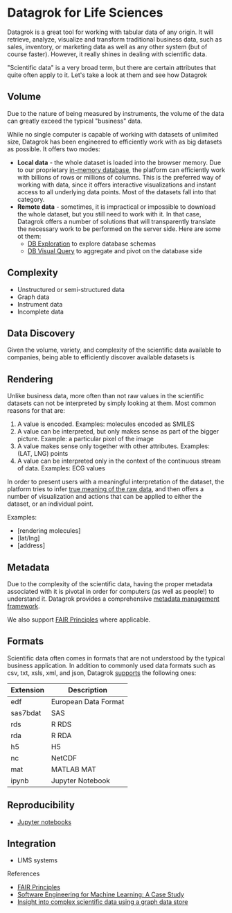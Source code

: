<!-- TITLE: Datagrok for Life Sciences -->
<!-- SUBTITLE: -->

# Datagrok for Life Sciences

Datagrok is a great tool for working with tabular data of any origin. It will retrieve, analyze, 
visualize and transform traditional business data, such as sales, inventory, or marketing data as well 
as any other system (but of course faster). However, it really shines in dealing with scientific
data.

"Scientific data" is a very broad term, but there are certain attributes that quite often apply to it.
Let's take a look at them and see how Datagrok 

## Volume

Due to the nature of being measured by instruments, the volume of the data can greatly exceed
the typical "business" data.      
 
While no single computer is capable of working with datasets of unlimited size, Datagrok has 
been engineered to efficiently work with as big datasets as possible. It offers two modes:

* **Local data** - the whole dataset is loaded into the browser memory. Due to our proprietary 
  [in-memory database](../dev/performance.md#in-memory-database), the platform can efficiently
  work with billions of rows or millions of columns. This is the preferred way of working with data,
  since it offers interactive visualizations and instant access to all underlying data points.
  Most of the datasets fall into that category.
* **Remote data** - sometimes, it is impractical or impossible to download the whole dataset, but
  you still need to work with it. In that case, Datagrok offers a number of solutions that will
  transparently translate the necessary work to be performed on the server side. Here are some
  ot them:
  * [DB Exploration](../access/db-exploration.md) to explore database schemas    
  * [DB Visual Query](../access/db-visual-query.md) to aggregate and pivot on the database side     
        
 
## Complexity

* Unstructured or semi-structured data
* Graph data
* Instrument data
* Incomplete data

## Data Discovery

Given the volume, variety, and complexity of the scientific data available to companies, 
being able to efficiently discover available datasets is   

## Rendering

Unlike business data, more often than not raw values in the scientific datasets can not be interpreted
by simply looking at them. Most common reasons for that are:
1. A value is encoded. 
   Examples: molecules encoded as SMILES
2. A value can be interpreted, but only makes sense as part of the bigger picture. 
   Example: a particular pixel of the image
3. A value makes sense only together with other attributes. 
   Examples: (LAT, LNG) points
4. A value can be interpreted only in the context of the continuous stream of data. 
   Examples: ECG values  

In order to present users with a meaningful interpretation of the dataset, the platform tries to infer
[true meaning of the raw data](../discover/semantic-types.md), and then offers a number of visualization 
and actions that can be applied to either the dataset, or an individual point.

Examples: 
* [rendering molecules]
* [lat/lng]   
* [address]   

## Metadata

Due to the complexity of the scientific data, having the proper metadata associated with it is pivotal
in order for computers (as well as people!) to understand it. Datagrok provides a comprehensive 
[metadata management framework](../discover/metadata.md). 
 
We also support [FAIR Principles](../discover/fair.md) where applicable.

## Formats

Scientific data often comes in formats that are not understood by the typical business application. 
In addition to commonly used data formats such as csv, txt, xsls, xml, and json, Datagrok 
[supports](../access/importing-data.md#supported-file-types) the following ones: 

| Extension     | Description          | 
|---------------|----------------------|
| edf           | European Data Format |
| sas7bdat      | SAS                  |
| rds           | R RDS                |
| rda           | R RDA                |
| h5            | H5                   |
| nc            | NetCDF               |
| mat           | MATLAB MAT           |
| ipynb         | Jupyter Notebook     |
 

## Reproducibility

* [Jupyter notebooks](../compute/jupyter-notebook.md)

## Integration

* LIMS systems

References
* [FAIR Principles](https://www.go-fair.org/fair-principles/)
* [Software Engineering for Machine Learning: A Case Study](https://www.microsoft.com/en-us/research/publication/software-engineering-for-machine-learning-a-case-study/)
* [Insight into complex scientific data using a graph data store](https://medium.com/blackfynn/insight-into-complex-scientific-data-using-a-graph-data-store-f2b540684c84)